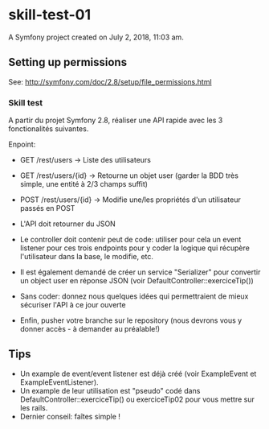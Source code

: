 skill-test-01
=============

A Symfony project created on July 2, 2018, 11:03 am.

## Setting up permissions

See: http://symfony.com/doc/2.8/setup/file_permissions.html

### Skill test

A partir du projet Symfony 2.8, réaliser une API rapide avec les 3 fonctionalités suivantes.

Enpoint:

- GET /rest/users           -> Liste des utilisateurs
- GET /rest/users/{id}      -> Retourne un objet user (garder la BDD très simple, une entité à 2/3 champs suffit)
- POST /rest/users/{id}     -> Modifie une/les propriétés d'un utilisateur passés en POST

- L'API doit retourner du JSON
- Le controller doit contenir peut de code: utiliser pour cela un event listener pour ces trois endpoints pour y coder la logique qui récupère l'utilisateur dans la base, le modifie, etc.
- Il est également demandé de créer un service "Serializer" pour convertir un object user en réponse JSON (voir DefaultController::exerciceTip())

- Sans coder: donnez nous quelques idées qui permettraient de mieux sécuriser l'API à ce jour ouverte
- Enfin, pusher votre branche sur le repository (nous devrons vous y donner accès - à demander au préalable!)

## Tips

- Un example de event/event listener est déjà créé (voir ExampleEvent et ExampleEventListener).
- Un example de leur utilisation est "pseudo" codé dans DefaultController::exerciceTip() ou exerciceTip02 pour vous mettre sur les rails.
- Dernier conseil: faîtes simple !
